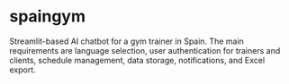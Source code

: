 # spaingym
Streamlit-based AI chatbot for a gym trainer in Spain. The main requirements are language selection, user authentication for trainers and clients, schedule management, data storage, notifications, and Excel export.
